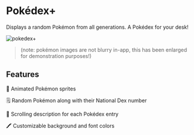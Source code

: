 # Pokédex+

Displays a random Pokémon from all generations. A Pokédex for your desk!

![pokedex+](https://github.com/forrestsyrett/community/assets/18654918/15e4faa0-5e05-4c26-9abf-c8acf5f61017)

> (note: pokémon images are not blurry in-app, this has been enlarged for demonstration purposes!)



Features
---

🎨 Animated Pokémon sprites

🗒 Random Pokémon along with their National Dex number

📜 Scrolling description for each Pokédex entry

🖍️ Customizable background and font colors
